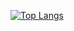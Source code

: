 [![Top Langs](https://github-readme-stats.vercel.app/api/top-langs/?username=pahrurozidev)](https://github.com/pahrurozidev/github-readme-stats)

